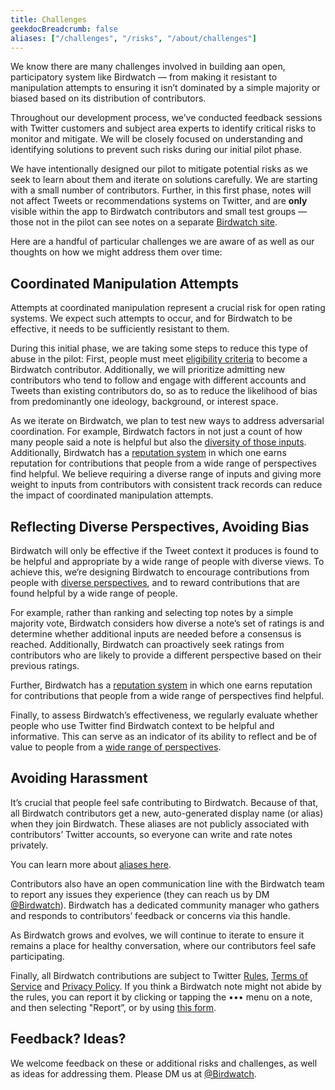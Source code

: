 ```yaml
---
title: Challenges
geekdocBreadcrumb: false
aliases: ["/challenges", "/risks", "/about/challenges"]
---
```


We know there are many challenges involved in building aan open, participatory system like Birdwatch — from making it resistant to manipulation attempts to ensuring it isn’t dominated by a simple majority or biased based on its distribution of contributors.

Throughout our development process, we’ve conducted feedback sessions with Twitter customers and subject area experts to identify critical risks to monitor and mitigate. We will be closely focused on understanding and identifying solutions to prevent such risks during our initial pilot phase.

We have intentionally designed our pilot to mitigate potential risks as we seek to learn about them and iterate on solutions carefully. We are starting with a small number of contributors. Further, in this first phase, notes will not affect Tweets or recommendations systems on Twitter, and are **only** visible within the app to Birdwatch contributors and small test groups — those not in the pilot can see notes on a separate [Birdwatch site](http://birdwatch.twitter.com).

Here are a handful of particular challenges we are aware of as well as our thoughts on how we might address them over time:

## Coordinated Manipulation Attempts

Attempts at coordinated manipulation represent a crucial risk for open rating systems. We expect such attempts to occur, and for Birdwatch to be effective, it needs to be sufficiently resistant to them.

During this initial phase, we are taking some steps to reduce this type of abuse in the pilot: First, people must meet [eligibility criteria](../signup) to become a Birdwatch contributor. Additionally, we will prioritize admitting new contributors who tend to follow and engage with different accounts and Tweets than existing contributors do, so as to reduce the likelihood of bias from predominantly one ideology, background, or interest space.

As we iterate on Birdwatch, we plan to test new ways to address adversarial coordination. For example, Birdwatch factors in not just a count of how many people said a note is helpful but also the [diversity of those inputs](../diversity). Additionally, Birdwatch has a [reputation system](../contributor-scores/) in which one earns reputation for contributions that people from a wide range of perspectives find helpful. We believe requiring a diverse range of inputs and giving more weight to inputs from contributors with consistent track records can reduce the impact of coordinated manipulation attempts.

## Reflecting Diverse Perspectives, Avoiding Bias

Birdwatch will only be effective if the Tweet context it produces is found to be helpful and appropriate by a wide range of people with diverse views. To achieve this, we’re designing Birdwatch to encourage contributions from people with [diverse perspectives](../diversity/), and to reward contributions that are found helpful by a wide range of people.

For example, rather than ranking and selecting top notes by a simple majority vote, Birdwatch considers how diverse a note’s set of ratings is and determine whether additional inputs are needed before a consensus is reached. Additionally, Birdwatch can proactively seek ratings from contributors who are likely to provide a different perspective based on their previous ratings.

Further, Birdwatch has a [reputation system](../contributor-scores/) in which one earns reputation for contributions that people from a wide range of perspectives find helpful.

Finally, to assess Birdwatch’s effectiveness, we regularly evaluate whether people who use Twitter find Birdwatch context to be helpful and informative. This can serve as an indicator of its ability to reflect and be of value to people from a [wide range of perspectives](../diversity/).

## Avoiding Harassment

It’s crucial that people feel safe contributing to Birdwatch. Because of that, all Birdwatch contributors
get a new, auto-generated display name (or alias) when they join Birdwatch. These aliases are not publicly associated with contributors’ Twitter accounts, so everyone can write and rate notes privately.

You can learn more about [aliases here](../aliases).

Contributors also have an open communication line with the Birdwatch team to report any issues they experience (they can reach us by DM [@Birdwatch](https://twitter.com/birdwatch)). Birdwatch has a dedicated community manager who gathers and responds to contributors’ feedback or concerns via this handle.

As Birdwatch grows and evolves, we will continue to iterate to ensure it remains a place for healthy conversation, where our contributors feel safe participating.

Finally, all Birdwatch contributions are subject to Twitter [Rules](https://help.twitter.com/rules-and-policies/twitter-rules), [Terms of Service](https://twitter.com/tos) and [Privacy Policy](https://twitter.com/privacy). If you think a Birdwatch note might not abide by the rules, you can report it by clicking or tapping the ••• menu on a note, and then selecting "Report”, or by using [this form](https://help.twitter.com/en/forms/birdwatch).

## Feedback? Ideas?

We welcome feedback on these or additional risks and challenges, as well as ideas for addressing them. Please DM us at [@Birdwatch](http://twitter.com/birdwatch).
